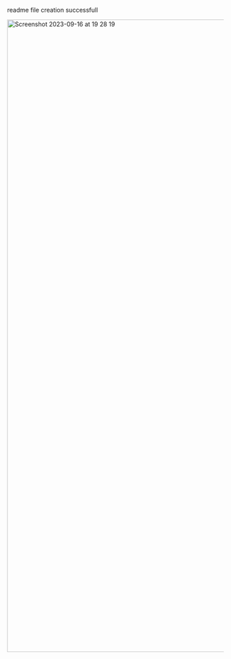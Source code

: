 readme file creation successfull

<img width="1468" alt="Screenshot 2023-09-16 at 19 28 19" src="https://github.com/Nazir0/COMP3111Ex/assets/80401420/4b1bc486-a1ee-4e35-8d07-f4f1304268ca">
